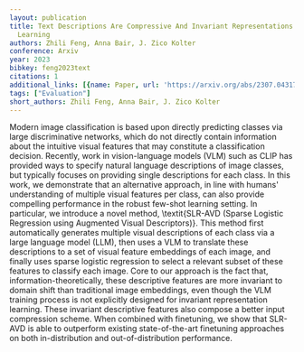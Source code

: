 ```yaml
---
layout: publication
title: Text Descriptions Are Compressive And Invariant Representations For Visual
  Learning
authors: Zhili Feng, Anna Bair, J. Zico Kolter
conference: Arxiv
year: 2023
bibkey: feng2023text
citations: 1
additional_links: [{name: Paper, url: 'https://arxiv.org/abs/2307.04317'}]
tags: ["Evaluation"]
short_authors: Zhili Feng, Anna Bair, J. Zico Kolter
---
```

Modern image classification is based upon directly predicting classes via
large discriminative networks, which do not directly contain information about
the intuitive visual features that may constitute a classification decision.
Recently, work in vision-language models (VLM) such as CLIP has provided ways
to specify natural language descriptions of image classes, but typically
focuses on providing single descriptions for each class. In this work, we
demonstrate that an alternative approach, in line with humans' understanding of
multiple visual features per class, can also provide compelling performance in
the robust few-shot learning setting. In particular, we introduce a novel
method, \textit\{SLR-AVD (Sparse Logistic Regression using Augmented Visual
Descriptors)\}. This method first automatically generates multiple visual
descriptions of each class via a large language model (LLM), then uses a VLM to
translate these descriptions to a set of visual feature embeddings of each
image, and finally uses sparse logistic regression to select a relevant subset
of these features to classify each image. Core to our approach is the fact
that, information-theoretically, these descriptive features are more invariant
to domain shift than traditional image embeddings, even though the VLM training
process is not explicitly designed for invariant representation learning. These
invariant descriptive features also compose a better input compression scheme.
When combined with finetuning, we show that SLR-AVD is able to outperform
existing state-of-the-art finetuning approaches on both in-distribution and
out-of-distribution performance.